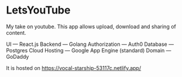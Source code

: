 # LetsYouTube
My take on youtube. This app allows upload, download and sharing of content.

UI — React.js
Backend — Golang
Authorization — Auth0
Database — Postgres
Cloud Hosting — Google App Engine (standard)
Domain — GoDaddy

It is hosted on https://vocal-starship-53117c.netlify.app/
